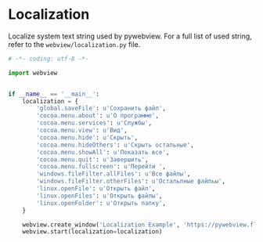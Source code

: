 # Localization

Localize system text string used by pywebview. For a full list of used string, refer to the `webview/localization.py` file.

``` python
# -*- coding: utf-8 -*-

import webview


if __name__ == '__main__':
    localization = {
        'global.saveFile': u'Сохранить файл',
        'cocoa.menu.about': u'О программе',
        'cocoa.menu.services': u'Cлужбы',
        'cocoa.menu.view': u'Вид',
        'cocoa.menu.hide': u'Скрыть',
        'cocoa.menu.hideOthers': u'Скрыть остальные',
        'cocoa.menu.showAll': u'Показать все',
        'cocoa.menu.quit': u'Завершить',
        'cocoa.menu.fullscreen': u'Перейти ',
        'windows.fileFilter.allFiles': u'Все файлы',
        'windows.fileFilter.otherFiles': u'Остальлные файльы',
        'linux.openFile': u'Открыть файл',
        'linux.openFiles': u'Открыть файлы',
        'linux.openFolder': u'Открыть папку',
    }

    webview.create_window('Localization Example', 'https://pywebview.flowrl.com/hello')
    webview.start(localization=localization)
```